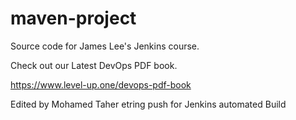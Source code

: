 # maven-project
Source code for James Lee's Jenkins course.

Check out our Latest DevOps PDF book.

https://www.level-up.one/devops-pdf-book

Edited by Mohamed Taher
etring push for Jenkins automated Build
